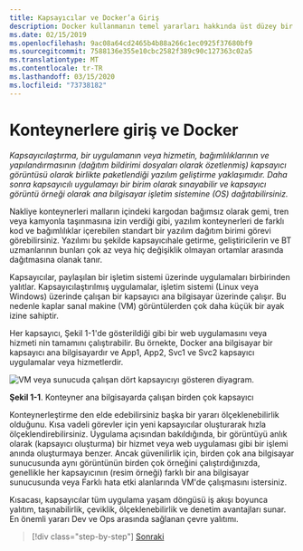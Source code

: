 ```yaml
---
title: Kapsayıcılar ve Docker’a Giriş
description: Docker kullanmanın temel yararları hakkında üst düzey bir genel bakış elde edin.
ms.date: 02/15/2019
ms.openlocfilehash: 9ac08a64cd2465b4b88a266c1ec0925f37680bf9
ms.sourcegitcommit: 7588136e355e10cbc2582f389c90c127363c02a5
ms.translationtype: MT
ms.contentlocale: tr-TR
ms.lasthandoff: 03/15/2020
ms.locfileid: "73738182"
---
```

# <a name="introduction-to-containers-and-docker"></a>Konteynerlere giriş ve Docker

*Kapsayıcılaştırma, bir uygulamanın veya hizmetin, bağımlılıklarının ve yapılandırmasının (dağıtım bildirimi dosyaları olarak özetlenmiş) kapsayıcı görüntüsü olarak birlikte paketlendiği yazılım geliştirme yaklaşımıdır. Daha sonra kapsayıcılı uygulamayı bir birim olarak sınayabilir ve kapsayıcı görüntü örneği olarak ana bilgisayar işletim sistemine (OS) dağıtabilirsiniz.*

Nakliye konteynerleri malların içindeki kargodan bağımsız olarak gemi, tren veya kamyonla taşınmasına izin verdiği gibi, yazılım konteynerleri de farklı kod ve bağımlılıklar içerebilen standart bir yazılım dağıtım birimi görevi görebilirsiniz. Yazılımı bu şekilde kapsayıcıhale getirme, geliştiricilerin ve BT uzmanlarının bunları çok az veya hiç değişiklik olmayan ortamlar arasında dağıtmasına olanak tanır.

Kapsayıcılar, paylaşılan bir işletim sistemi üzerinde uygulamaları birbirinden yalıtlar. Kapsayıcılaştırılmış uygulamalar, işletim sistemi (Linux veya Windows) üzerinde çalışan bir kapsayıcı ana bilgisayar üzerinde çalışır. Bu nedenle kaplar sanal makine (VM) görüntülerden çok daha küçük bir ayak izine sahiptir.

Her kapsayıcı, Şekil 1-1'de gösterildiği gibi bir web uygulamasını veya hizmeti nin tamamını çalıştırabilir. Bu örnekte, Docker ana bilgisayar bir kapsayıcı ana bilgisayardır ve App1, App2, Svc1 ve Svc2 kapsayıcı uygulamalar veya hizmetlerdir.

![VM veya sunucuda çalışan dört kapsayıcıyı gösteren diyagram.](./media/index/multiple-containers-single-host.png)

**Şekil 1-1**. Konteyner ana bilgisayarda çalışan birden çok kapsayıcı

Konteynerleştirme den elde edebilirsiniz başka bir yararı ölçeklenebilirlik olduğunu. Kısa vadeli görevler için yeni kapsayıcılar oluşturarak hızla ölçeklendirebilirsiniz. Uygulama açısından bakıldığında, bir görüntüyü anlık olarak (kapsayıcı oluşturma) bir hizmet veya web uygulaması gibi bir işlemi anında oluşturmaya benzer. Ancak güvenilirlik için, birden çok ana bilgisayar sunucusunda aynı görüntünün birden çok örneğini çalıştırdığınızda, genellikle her kapsayıcının (resim örneği) farklı bir ana bilgisayar sunucusunda veya Farklı hata etki alanlarında VM'de çalışmasını istersiniz.

Kısacası, kapsayıcılar tüm uygulama yaşam döngüsü iş akışı boyunca yalıtım, taşınabilirlik, çeviklik, ölçeklenebilirlik ve denetim avantajları sunar. En önemli yararı Dev ve Ops arasında sağlanan çevre yalıtımı.

>[!div class="step-by-step"]
>[Sonraki](what-is-docker.md)
